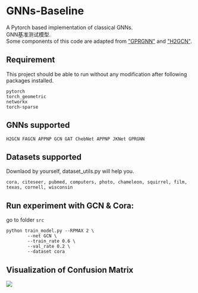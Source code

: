 # GNNs-Baseline
A Pytorch based implementation of classical GNNs.  
GNN基准测试模型.  
Some components of this code are adapted from ["GPRGNN"](https://github.com/jianhao2016/GPRGNN) and ["H2GCN"](https://github.com/GitEventhandler/H2GCN-PyTorch).

## Requirement
This project should be able to run without any modification after following packages installed.  
```
pytorch
torch_geometric
networkx
torch-sparse
```

## GNNs supported
```
H2GCN FAGCN APPNP GCN GAT ChebNet APPNP JKNet GPRGNN
```

## Datasets supported
Downlaod by yourself, dataset_utils.py will help you.
```
cora, citeseer, pubmed, computers, photo, chameleon, squirrel, film, texas, cornell, wisconsin
```

## Run experiment with GCN & Cora:
go to folder `src`
```
python train_model.py --RPMAX 2 \
        --net GCN \
        --train_rate 0.6 \
        --val_rate 0.2 \
        --dataset cora 
```
## Visualization of Confusion Matrix
![](https://github.com/jiayiwang5/Chinese-ChatBot/blob/master/image/image.png)
